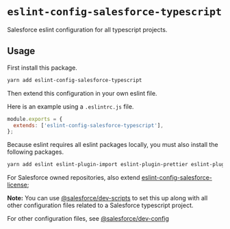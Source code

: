 # `eslint-config-salesforce-typescript`

Salesforce eslint configuration for all typescript projects.

## Usage

First install this package.

```bash
yarn add eslint-config-salesforce-typescript
```

Then extend this configuration in your own eslint file.

Here is an example using a `.eslintrc.js` file.

```javascript
module.exports = {
  extends: ['eslint-config-salesforce-typescript'],
};
```

Because eslint requires all eslint packages locally, you must also install the following packages.

```bash
yarn add eslint eslint-plugin-import eslint-plugin-prettier eslint-plugin-jsdoc @typescript-eslint/eslint-plugin @typescript-eslint/parser
```

For Salesforce owned repositories, also extend [eslint-config-salesforce-license](../eslint-config-salesforce-license);

**Note:** You can use [@salesforce/dev-scripts](../dev-scripts) to set this up along with all other configuration files related to a Salesforce typescript project.

For other configuration files, see [@salesforce/dev-config](../dev-config)
